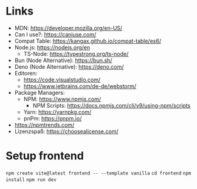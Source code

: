 # Links

- MDN: https://developer.mozilla.org/en-US/
- Can I use?: https://caniuse.com/
- Compat Table: https://kangax.github.io/compat-table/es6/
- Node.js: https://nodejs.org/en 
  - TS-Node: https://typestrong.org/ts-node/
- Bun (Node Alternative): https://bun.sh/
- Deno (Node Alternative): https://deno.com/
- Editoren:
  - https://code.visualstudio.com/
  - https://www.jetbrains.com/de-de/webstorm/
- Package Managers:
  - NPM: https://www.npmjs.com/
    - NPM Scripts: https://docs.npmjs.com/cli/v9/using-npm/scripts
  - Yarn: https://yarnpkg.com/
  - pnPm: https://pnpm.io/ 
- https://npmtrends.com/    
- Lizenzspaß: https://choosealicense.com/

# Setup frontend
`npm create vite@latest frontend -- --template vanilla`
`cd frontend` 
`npm install`
`npm run dev`